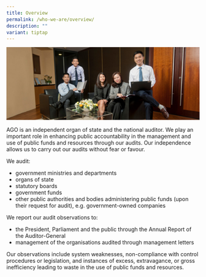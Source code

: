 ```yaml
---
title: Overview
permalink: /who-we-are/overview/
description: ""
variant: tiptap
---
```

![](/images/PageBanner1.jpg)

AGO is an independent organ of state and the national auditor. We play an important role in enhancing public accountability in the management and use of public funds and resources through our audits. Our independence allows us to carry out our audits without fear or favour.

We audit:

*   government ministries and departments
*   organs of state
*   statutory boards
*   government funds
*   other public authorities and bodies administering public funds (upon their request for audit), e.g. government-owned companies

We report our audit observations to:
*   the President, Parliament and the public through the Annual Report of the Auditor-General
*   management of the organisations audited through management letters

Our observations include system weaknesses, non-compliance with control procedures or legislation, and instances of excess, extravagance, or gross inefficiency leading to waste in the use of public funds and resources.